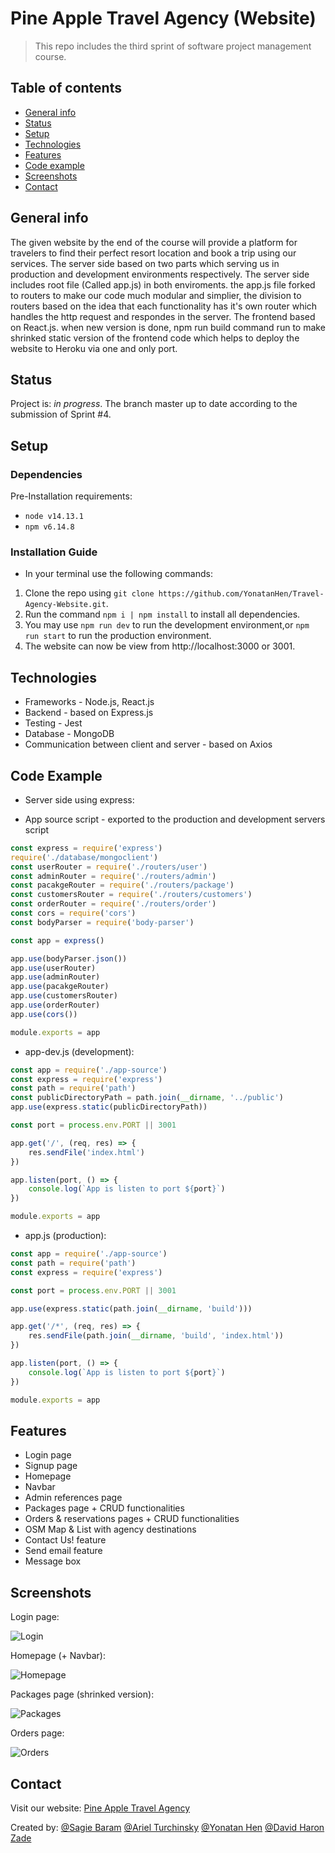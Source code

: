 # Pine Apple Travel Agency (Website)
> This repo includes the third sprint of software project management course.

## Table of contents
* [General info](#general-info)
* [Status](#status)
* [Setup](#setup)
* [Technologies](#technologies)
* [Features](#features)
* [Code example](#code-example)
* [Screenshots](#screenshots)
* [Contact](#contact)

## General info
The given website by the end of the course will provide a platform for travelers
to find their perfect resort location and book a trip using our services.
The server side based on two parts which serving us in production and development environments respectively.
The server side includes root file (Called app.js) in both enviroments. the app.js file forked to 
routers to make our code much modular and simplier, the division to routers based on the idea that
each functionality has it's own router which handles the http request and respondes in the server.
The frontend based on React.js. when new version is done, npm run build command run to make shrinked 
static version of the frontend code which helps to deploy the website to Heroku via one and only port.

## Status
Project is: _in progress_.
The branch master up to date according to the submission of Sprint #4.


## Setup

### Dependencies
Pre-Installation requirements:
* `node v14.13.1`
* `npm v6.14.8`

### Installation Guide
*  In your terminal use the following commands:
1. Clone the repo using `git clone https://github.com/YonatanHen/Travel-Agency-Website.git`.
2. Run the command `npm i | npm install` to install all dependencies.
3. You may use `npm run dev` to run the development environment,or `npm run start` to run the production environment.
4. The website can now be view from http://localhost:3000 or 3001.

## Technologies
* Frameworks - Node.js, React.js
* Backend - based on Express.js
* Testing - Jest
* Database - MongoDB
* Communication between client and server - based on Axios

## Code Example
* Server side using express:

- App source script - exported to the production and development servers script
```javascript
const express = require('express')
require('./database/mongoclient')
const userRouter = require('./routers/user')
const adminRouter = require('./routers/admin')
const pacakgeRouter = require('./routers/package')
const customersRouter = require('./routers/customers')
const orderRouter = require('./routers/order')
const cors = require('cors')
const bodyParser = require('body-parser')

const app = express()

app.use(bodyParser.json())
app.use(userRouter)
app.use(adminRouter)
app.use(pacakgeRouter)
app.use(customersRouter)
app.use(orderRouter)
app.use(cors())

module.exports = app

```

- app-dev.js (development):

```javascript
const app = require('./app-source')
const express = require('express')
const path = require('path')
const publicDirectoryPath = path.join(__dirname, '../public')
app.use(express.static(publicDirectoryPath))

const port = process.env.PORT || 3001

app.get('/', (req, res) => {
	res.sendFile('index.html')
})

app.listen(port, () => {
	console.log(`App is listen to port ${port}`)
})

module.exports = app


```
- app.js (production):

```javascript
const app = require('./app-source')
const path = require('path')
const express = require('express')

const port = process.env.PORT || 3001

app.use(express.static(path.join(__dirname, 'build')))

app.get('/*', (req, res) => {
	res.sendFile(path.join(__dirname, 'build', 'index.html'))
})

app.listen(port, () => {
	console.log(`App is listen to port ${port}`)
})

module.exports = app

```

## Features
* Login page
* Signup page
* Homepage
* Navbar
* Admin references page
* Packages page + CRUD functionalities
* Orders & reservations pages + CRUD functionalities
* OSM Map & List with agency destinations
* Contact Us! feature
* Send email feature
* Message box

## Screenshots

Login page:

![Login](./public/login.png)

Homepage (+ Navbar):

![Homepage](./public/homepage.png)

Packages page (shrinked version):

![Packages](./public/packages.png)

Orders page:

![Orders](./public/orders.png)

## Contact

Visit our website:
[Pine Apple Travel Agency](https://pine-apple-travel-agency.herokuapp.com/ "Pine Apple Travel Agency")

Created by:
[@Sagie Baram](https://github.com/JustSage)
[@Ariel Turchinsky](https://github.com/ariel7590)
[@Yonatan Hen](https://github.com/YehonatanHen)
[@David Haron Zade](https://github.com/Dave-Sama)
